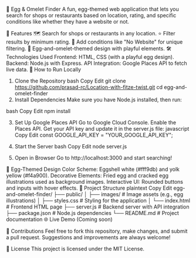 🍳 Egg & Omelet Finder
A fun, egg-themed web application that lets you search for shops or restaurants based on location, rating, and specific conditions like whether they have a website or not.

🌟 Features
🗺️ Search for shops or restaurants in any location.
⭐ Filter results by minimum rating.
🍴 Add conditions like "No Website" for unique filtering.
🥚 Egg-and-omelet-themed design with playful elements.
🛠️ Technologies Used
Frontend: HTML, CSS (with a playful egg design).
Backend: Node.js with Express.
API Integration: Google Places API to fetch live data.
🚀 How to Run Locally
1. Clone the Repository
bash
Copy
Edit
git clone https://github.com/prasad-rc/Location-with-fitze-twist.git
cd egg-and-omelet-finder
2. Install Dependencies
Make sure you have Node.js installed, then run:

bash
Copy
Edit
npm install

3. Set Up Google Places API
Go to Google Cloud Console.
Enable the Places API.
Get your API key and update it in the server.js file:
javascript
Copy
Edit
const GOOGLE_API_KEY = "YOUR_GOOGLE_API_KEY";

4. Start the Server
bash
Copy
Edit
node server.js
5. Open in Browser
Go to http://localhost:3000 and start searching!

🎨 Egg-Themed Design
Color Scheme: Eggshell white (#fff9db) and yolk yellow (#f4a900).
Decorative Elements: Fried egg and cracked egg illustrations used as background images.
Interactive UI: Rounded buttons and inputs with hover effects.
📂 Project Structure
plaintext
Copy
Edit
egg-and-omelet-finder/
├── public/
│   ├── images/          # Image assets (e.g., egg illustrations)
│   ├── styles.css       # Styling for the application
│   └── index.html       # Frontend HTML page
├── server.js            # Backend server with API integration
├── package.json         # Node.js dependencies
└── README.md            # Project documentation
🌐 Live Demo
(Coming soon)

🤝 Contributions
Feel free to fork this repository, make changes, and submit a pull request. Suggestions and improvements are always welcome!

📜 License
This project is licensed under the MIT License.

